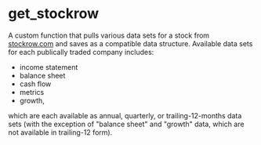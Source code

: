 # get_stockrow
A custom function that pulls various data sets for a stock from [stockrow.com](http://stockrow.com) and saves as a compatible data structure. Available data sets for each publically traded company includes: 
  
  * income statement 
  * balance sheet
  * cash flow 
  * metrics
  * growth,
  
which are each available as annual, quarterly, or trailing-12-months data sets (with the exception of "balance sheet" and "growth" data, which are not available in trailing-12 form). 
